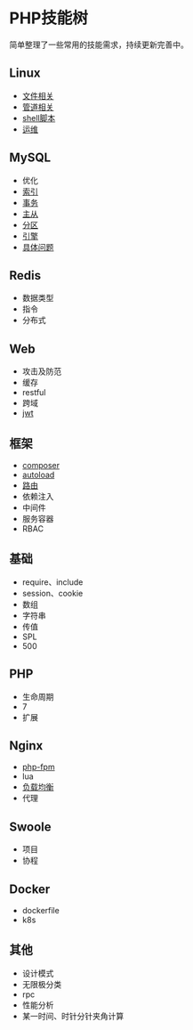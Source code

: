 # PHP技能树

简单整理了一些常用的技能需求，持续更新完善中。

## Linux
- [文件相关](./linux/file.md)
- [管道相关](./linux/grep.md)
- [shell脚本](./linux/shell.md)
- [运维](./linux/devops.md)

## MySQL
- 优化
- [索引](./mysql/index.md)
- [事务](./mysql/transaction.md)
- [主从](./mysql/replication.md)
- [分区](./mysql/partition.md)
- [引擎](./mysql/engine.md)
- [具体问题](./mysql/question.md)

## Redis
- 数据类型
- 指令
- 分布式

## Web
- 攻击及防范
- 缓存
- restful
- 跨域
- [jwt](./web/jwt.md)

## 框架
- [composer](./framework/composer.md)
- [autoload](./framework/autoload.md)
- [路由](./framework/route.md)
- 依赖注入
- 中间件
- 服务容器
- RBAC

## 基础
- require、include
- session、cookie
- 数组
- 字符串
- 传值
- SPL
- 500

## PHP
- 生命周期
- 7
- 扩展

## Nginx
- [php-fpm](./nginx/php.md)
- lua
- [负载均衡](./nginx/balance.md)
- 代理

## Swoole
- 项目
- 协程

## Docker
- dockerfile
- k8s

## 其他
- 设计模式
- 无限极分类
- rpc
- 性能分析
- 某一时间、时针分针夹角计算
